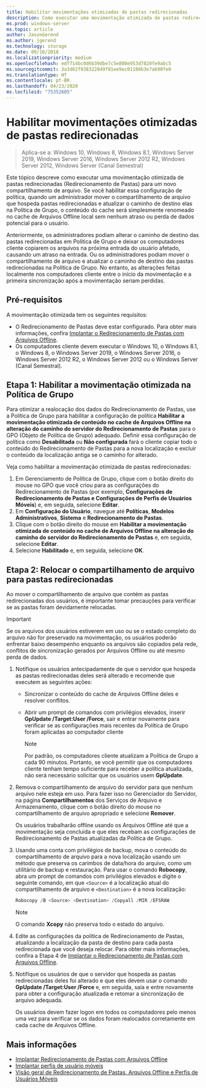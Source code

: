 ```yaml
---
title: Habilitar movimentações otimizadas de pastas redirecionadas
description: Como executar uma movimentação otimizada de pastas redirecionadas para um novo compartilhamento de arquivo.
ms.prod: windows-server
ms.topic: article
author: JasonGerend
ms.author: jgerend
ms.technology: storage
ms.date: 09/10/2018
ms.localizationpriority: medium
ms.openlocfilehash: edf714bc0d6b39dbe7c5e800e953d7820fe9abc5
ms.sourcegitcommit: 3a3d62f938322849f81ee9ec01186b3e7ab90fe0
ms.translationtype: HT
ms.contentlocale: pt-BR
ms.lasthandoff: 04/23/2020
ms.locfileid: "75352605"
---
```

# <a name="enable-optimized-moves-of-redirected-folders"></a>Habilitar movimentações otimizadas de pastas redirecionadas

>Aplica-se a: Windows 10, Windows 8, Windows 8.1, Windows Server 2019, Windows Server 2016, Windows Server 2012 R2, Windows Server 2012, Windows Server (Canal Semestral)

Este tópico descreve como executar uma movimentação otimizada de pastas redirecionadas (Redirecionamento de Pastas) para um novo compartilhamento de arquivo. Se você habilitar essa configuração de política, quando um administrador mover o compartilhamento de arquivo que hospeda pastas redirecionadas e atualizar o caminho de destino elas na Política de Grupo, o conteúdo do cache será simplesmente renomeado no cache de Arquivos Offline local sem nenhum atraso ou perda de dados potencial para o usuário.

Anteriormente, os administradores podiam alterar o caminho de destino das pastas redirecionadas em Política de Grupo e deixar os computadores cliente copiarem os arquivos na próxima entrada do usuário afetado, causando um atraso na entrada. Ou os administradores podiam mover o compartilhamento de arquivo e atualizar o caminho de destino das pastas redirecionadas na Política de Grupo. No entanto, as alterações feitas localmente nos computadores cliente entre o início da movimentação e a primeira sincronização após a movimentação seriam perdidas.

## <a name="prerequisites"></a>Pré-requisitos

A movimentação otimizada tem os seguintes requisitos:

- O Redirecionamento de Pastas deve estar configurado. Para obter mais informações, confira [Implantar o Redirecionamento de Pastas com Arquivos Offline](deploy-folder-redirection.md).
- Os computadores cliente devem executar o Windows 10, o Windows 8.1, o Windows 8, o Windows Server 2019, o Windows Server 2016, o Windows Server 2012 R2, o Windows Server 2012 ou o Windows Server (Canal Semestral).

## <a name="step-1-enable-optimized-move-in-group-policy"></a>Etapa 1: Habilitar a movimentação otimizada na Política de Grupo

Para otimizar a realocação dos dados do Redirecionamento de Pastas, use a Política de Grupo para habilitar a configuração de política **Habilitar a movimentação otimizada de conteúdo no cache de Arquivos Offline na alteração do caminho do servidor do Redirecionamento de Pastas** para o GPO (Objeto de Política de Grupo) adequado. Definir essa configuração de política como **Desabilitada** ou **Não configurada** fará o cliente copiar todo o conteúdo do Redirecionamento de Pastas para a nova localização e excluir o conteúdo da localização antiga se o caminho for alterado.

Veja como habilitar a movimentação otimizada de pastas redirecionadas:

1. Em Gerenciamento de Política de Grupo, clique com o botão direito do mouse no GPO que você criou para as configurações do Redirecionamento de Pastas (por exemplo, **Configurações de Redirecionamento de Pastas e Configurações de Perfis de Usuários Móveis**) e, em seguida, selecione **Editar**.
2. Em **Configuração do Usuário**, navegue até **Políticas**, **Modelos Administrativos**, **Sistema** e **Redirecionamento de Pastas**.
3. Clique com o botão direito do mouse em **Habilitar a movimentação otimizada de conteúdo no cache de Arquivos Offline na alteração do caminho do servidor do Redirecionamento de Pastas** e, em seguida, selecione **Editar**.
4. Selecione **Habilitado** e, em seguida, selecione **OK**.

## <a name="step-2-relocate-the-file-share-for-redirected-folders"></a>Etapa 2: Relocar o compartilhamento de arquivo para pastas redirecionadas

Ao mover o compartilhamento de arquivo que contém as pastas redirecionadas dos usuários, é importante tomar precauções para verificar se as pastas foram devidamente relocadas.

>[!IMPORTANT]
>Se os arquivos dos usuários estiverem em uso ou se o estado completo do arquivo não for preservado na movimentação, os usuários poderão enfrentar baixo desempenho enquanto os arquivos são copiados pela rede, conflitos de sincronização gerados por Arquivos Offline ou até mesmo perda de dados.

1. Notifique os usuários antecipadamente de que o servidor que hospeda as pastas redirecionadas deles será alterado e recomende que executem as seguintes ações:

      - Sincronizar o conteúdo do cache de Arquivos Offline deles e resolver conflitos.
      - Abrir um prompt de comandos com privilégios elevados, inserir **GpUpdate /Target:User /Force**, sair e entrar novamente para verificar se as configurações mais recentes da Política de Grupo foram aplicadas ao computador cliente

        >[!NOTE]
        >Por padrão, os computadores cliente atualizam a Política de Grupo a cada 90 minutos. Portanto, se você permitir que os computadores cliente tenham tempo suficiente para receber a política atualizada, não será necessário solicitar que os usuários usem **GpUpdate**.
2. Remova o compartilhamento de arquivo do servidor para que nenhum arquivo nele esteja em uso. Para fazer isso no Gerenciador do Servidor, na página **Compartilhamentos** dos Serviços de Arquivo e Armazenamento, clique com o botão direito do mouse no compartilhamento de arquivo apropriado e selecione **Remover**.

    Os usuários trabalharão offline usando os Arquivos Offline até que a movimentação seja concluída e que eles recebam as configurações de Redirecionamento de Pastas atualizadas da Política de Grupo.

3. Usando uma conta com privilégios de backup, mova o conteúdo do compartilhamento de arquivo para a nova localização usando um método que preserva os carimbos de data/hora do arquivo, como um utilitário de backup e restauração. Para usar o comando **Robocopy**, abra um prompt de comandos com privilégios elevados e digite o seguinte comando, em que ```<Source>``` é a localização atual do compartilhamento de arquivo e ```<Destination>``` é a nova localização:

    ```PowerShell
    Robocopy /B <Source> <Destination> /Copyall /MIR /EFSRAW
    ```

    >[!NOTE]
    >O comando **Xcopy** não preserva todo o estado do arquivo.
4. Edite as configurações da política de Redirecionamento de Pastas, atualizando a localização da pasta de destino para cada pasta redirecionada que você deseja relocar. Para obter mais informações, confira a Etapa 4 de [Implantar o Redirecionamento de Pastas com Arquivos Offline](deploy-folder-redirection.md).
5. Notifique os usuários de que o servidor que hospeda as pastas redirecionadas deles foi alterado e que eles devem usar o comando **GpUpdate /Target:User /Force** e, em seguida, saia e entre novamente para obter a configuração atualizada e retomar a sincronização de arquivo adequada.

    Os usuários devem fazer logon em todos os computadores pelo menos uma vez para verificar se os dados foram realocados corretamente em cada cache de Arquivos Offline.

## <a name="more-information"></a>Mais informações

* [Implantar Redirecionamento de Pastas com Arquivos Offline](deploy-folder-redirection.md)
* [Implantar perfis de usuário móveis](deploy-roaming-user-profiles.md)
* [Visão geral de Redirecionamento de Pastas, Arquivos Offline e Perfis de Usuários Móveis](folder-redirection-rup-overview.md)